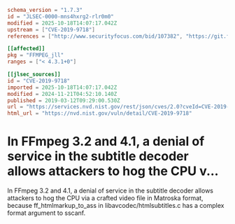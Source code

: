 ```toml
schema_version = "1.7.3"
id = "JLSEC-0000-mns4hxrg2-rlr0m0"
modified = 2025-10-18T14:07:17.042Z
upstream = ["CVE-2019-9718"]
references = ["http://www.securityfocus.com/bid/107382", "https://git.ffmpeg.org/gitweb/ffmpeg.git/commit/1f00c97bc3475c477f3c468cf2d924d5761d0982", "https://github.com/FFmpeg/FFmpeg/commit/23ccf3cabb4baf6e8af4b1af3fcc59c904736f21", "https://seclists.org/bugtraq/2019/May/60", "https://usn.ubuntu.com/3967-1/", "https://www.debian.org/security/2019/dsa-4449", "http://www.securityfocus.com/bid/107382", "https://git.ffmpeg.org/gitweb/ffmpeg.git/commit/1f00c97bc3475c477f3c468cf2d924d5761d0982", "https://github.com/FFmpeg/FFmpeg/commit/23ccf3cabb4baf6e8af4b1af3fcc59c904736f21", "https://seclists.org/bugtraq/2019/May/60", "https://usn.ubuntu.com/3967-1/", "https://www.debian.org/security/2019/dsa-4449"]

[[affected]]
pkg = "FFMPEG_jll"
ranges = ["< 4.3.1+0"]

[[jlsec_sources]]
id = "CVE-2019-9718"
imported = 2025-10-18T14:07:17.042Z
modified = 2024-11-21T04:52:10.140Z
published = 2019-03-12T09:29:00.530Z
url = "https://services.nvd.nist.gov/rest/json/cves/2.0?cveId=CVE-2019-9718"
html_url = "https://nvd.nist.gov/vuln/detail/CVE-2019-9718"
```

# In FFmpeg 3.2 and 4.1, a denial of service in the subtitle decoder allows attackers to hog the CPU v...

In FFmpeg 3.2 and 4.1, a denial of service in the subtitle decoder allows attackers to hog the CPU via a crafted video file in Matroska format, because ff_htmlmarkup_to_ass in libavcodec/htmlsubtitles.c has a complex format argument to sscanf.

